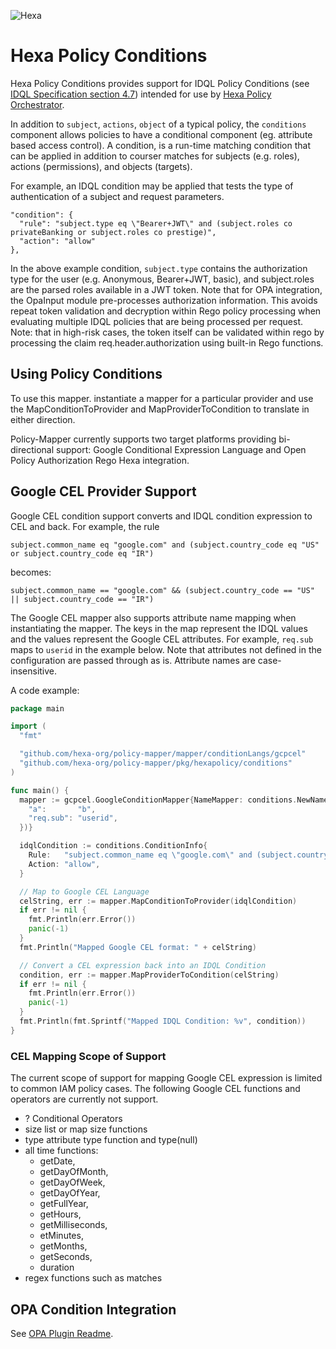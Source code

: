 ![Hexa](https://hexaorchestration.org/wp-content/themes/hexa/img/logo.svg)

# Hexa Policy Conditions

Hexa Policy Conditions provides support for IDQL Policy Conditions (see
[IDQL Specification section 4.7](https://github.com/hexa-org/policy/blob/main/specs/IDQL-core-specification.md#47-condition))
intended for use by [Hexa Policy Orchestrator](https://github.com/hexa-org/policy-orchestrator).

In addition to `subject`, `actions`, `object` of a typical policy, the `conditions`
component allows policies to have a conditional component (eg. attribute based access control). A
condition, is a run-time matching condition that can be applied in addition to courser
matches for subjects (e.g. roles), actions (permissions), and objects (targets).

For example, an IDQL condition may be applied that tests the type of authentication of a subject and request parameters.
```
"condition": {
  "rule": "subject.type eq \"Bearer+JWT\" and (subject.roles co privateBanking or subject.roles co prestige)",
  "action": "allow"
},
```
In the above example condition, `subject.type` contains the authorization type for the user (e.g. Anonymous, Bearer+JWT, basic),
and subject.roles are the parsed roles available in a JWT token. Note that for OPA integration, the OpaInput module pre-processes authorization
information. This avoids repeat token validation and decryption within Rego policy processing when evaluating multiple IDQL
policies that are being processed per request.  Note: that in high-risk cases, the token itself can be validated within
rego by processing the claim req.header.authorization using built-in Rego functions.


## Using Policy Conditions

To use this mapper. instantiate a mapper for a particular provider and use the MapConditionToProvider and
MapProviderToCondition to translate in either direction.

Policy-Mapper currently supports two target platforms providing bi-directional support: Google Conditional Expression Language
and Open Policy Authorization Rego Hexa integration.


## Google CEL Provider Support
Google CEL condition support converts and IDQL condition expression to CEL and back.  For example, the rule

`subject.common_name eq "google.com" and (subject.country_code eq "US" or subject.country_code eq "IR")`

becomes:

`subject.common_name == "google.com" && (subject.country_code == "US" || subject.country_code == "IR")`

The Google CEL mapper also supports attribute name mapping when instantiating the mapper.  The keys in the map
represent the IDQL values and the values represent the Google CEL attributes. For example, `req.sub` maps to `userid` in the
example below.  Note that attributes not defined in the configuration are passed through as is. Attribute names
are case-insensitive.

A code example:

```go
package main

import (
  "fmt"

  "github.com/hexa-org/policy-mapper/mapper/conditionLangs/gcpcel"
  "github.com/hexa-org/policy-mapper/pkg/hexapolicy/conditions"
)

func main() {
  mapper := gcpcel.GoogleConditionMapper{NameMapper: conditions.NewNameMapper(map[string]string{
    "a":       "b",
    "req.sub": "userid",
  })}

  idqlCondition := conditions.ConditionInfo{
    Rule:   "subject.common_name eq \"google.com\" and (subject.country_code eq \"US\" or subject.country_code eq \"IR\")",
    Action: "allow",
  }

  // Map to Google CEL Language
  celString, err := mapper.MapConditionToProvider(idqlCondition)
  if err != nil {
    fmt.Println(err.Error())
    panic(-1)
  }
  fmt.Println("Mapped Google CEL format: " + celString)

  // Convert a CEL expression back into an IDQL Condition
  condition, err := mapper.MapProviderToCondition(celString)
  if err != nil {
    fmt.Println(err.Error())
    panic(-1)
  }
  fmt.Println(fmt.Sprintf("Mapped IDQL Condition: %v", condition))
}
```

### CEL Mapping Scope of Support
The current scope of support for mapping Google CEL expression is limited to common IAM policy cases.
The following Google CEL functions and operators are currently not support.
* ? Conditional Operators
* size list or map size functions
* type attribute type function and type(null)
* all time functions:
  * getDate, 
  * getDayOfMonth, 
  * getDayOfWeek, 
  * getDayOfYear, 
  * getFullYear, 
  * getHours, 
  * getMilliseconds, 
  * etMinutes, 
  * getMonths, 
  * getSeconds, 
  * duration
* regex functions such as matches

## OPA Condition Integration

See [OPA Plugin Readme](https://github.com/hexa-org/policy-opa).
